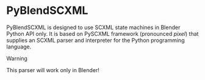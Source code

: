 # PyBlendSCXML

PyBlendSCXML is designed to use SCXML state machines in Blender Python API only. It is based on PySCXML framework (pronounced _pixel_) that supplies an SCXML parser and interpreter for the Python programming language.

> [!WARNING]
> This parser will work only in Blender!
